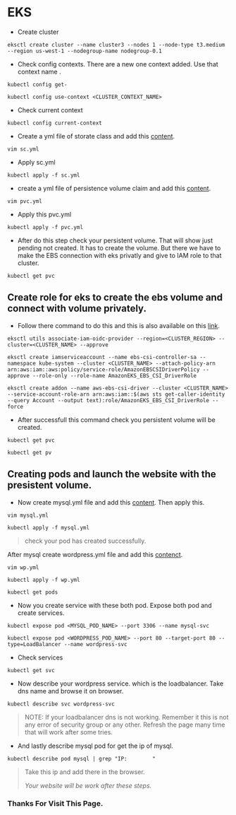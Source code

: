 # EKS
- Create cluster
```
eksctl create cluster --name cluster3 --nodes 1 --node-type t3.medium --region us-west-1 --nodegroup-name nodegroup-0.1
```
- Check config contexts. There are a new one context added. Use that context name <cluster name>.
```
kubectl config get-
```
```
kubectl config use-context <CLUSTER_CONTEXT_NAME>
```
- Check current context
```
kubectl config current-context
```
- Create a yml file of storate class and add this [content](https://github.com/Nitesh-Sen/Kubernetes/blob/80e4ce25bab2c1fc566d327e384bf01fd870930a/Wordpress-on-eks-with-EBS%26CLB/sc.yml).
```
vim sc.yml
```
- Apply sc.yml 
```
kubectl apply -f sc.yml 
```
- create a yml file of persistence volume claim and add this [content](https://github.com/Nitesh-Sen/Kubernetes/blob/80e4ce25bab2c1fc566d327e384bf01fd870930a/Wordpress-on-eks-with-EBS%26CLB/pvc.yml).
```
vim pvc.yml
```
- Apply this pvc.yml
```
kubectl apply -f pvc.yml 
```
- After do this step check your persistent volume. That will show just pending not created. It has to create the volume. But there we have to make the EBS connection with eks privatly and give to IAM role to that cluster.
```
kubectl get pvc
```
## Create role for eks to create the ebs volume and connect with volume privately.

  
- Follow there command to do this and this is also available on this [link](https://stackoverflow.com/questions/75758115/persistentvolumeclaim-is-stuck-waiting-for-a-volume-to-be-created-either-by-ex).
```
eksctl utils associate-iam-oidc-provider --region=<CLUSTER_REGION> --cluster=<CLUSTER_NAME> --approve
```
```
eksctl create iamserviceaccount --name ebs-csi-controller-sa --namespace kube-system --cluster <CLUSTER_NAME> --attach-policy-arn arn:aws:iam::aws:policy/service-role/AmazonEBSCSIDriverPolicy --approve --role-only --role-name AmazonEKS_EBS_CSI_DriverRole
```
```
eksctl create addon --name aws-ebs-csi-driver --cluster <CLUSTER_NAME> --service-account-role-arn arn:aws:iam::$(aws sts get-caller-identity --query Account --output text):role/AmazonEKS_EBS_CSI_DriverRole --force
```
- After successfull this command check you persistent volume will be created.
```
kubectl get pvc
```
```
kubectl get pv
```
  
## Creating pods and launch the website with the presistent volume.
- Now create mysql.yml file and add this [content](https://github.com/Nitesh-Sen/Kubernetes/blob/80e4ce25bab2c1fc566d327e384bf01fd870930a/Wordpress-on-eks-with-EBS%26CLB/mysql.yml). Then apply this.
```
vim mysql.yml
```
```
kubectl apply -f mysql.yml
```
> check your pod has created successfully. 
  
After mysql create wordpress.yml file and add this [contenct](https://github.com/Nitesh-Sen/Kubernetes/blob/80e4ce25bab2c1fc566d327e384bf01fd870930a/Wordpress-on-eks-with-EBS%26CLB/wp.yml).
```
vim wp.yml
```
```
kubectl apply -f wp.yml
```
```
kubectl get pods
```
- Now you create service with these both pod. Expose both pod and create services.
```
kubectl expose pod <MYSQL_POD_NAME> --port 3306 --name mysql-svc
```
```
kubectl expose pod <WORDPRESS_POD_NAME> --port 80 --target-port 80 --type=LoadBalancer --name wordpress-svc
```
- Check services
```
kubectl get svc
```
- Now describe your wordpress service. which is the loadbalancer. Take dns name and browse it on browser.
```
kubectl describe svc wordpress-svc
```
> NOTE: If your loadbalancer dns is not working. Remember it this is not any error of security group or any other. Refresh the page many time that will work after some tries. 

- And lastly describe mysql pod for get the ip of mysql.
```
kubectl describe pod mysql | grep "IP:        "
```
> Take this ip and add there in the browser.
>
> *Your website will be work after these steps.*
  
### Thanks For Visit This Page.
